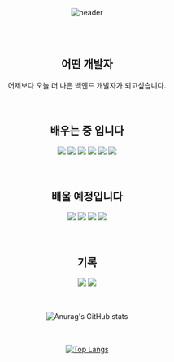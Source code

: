 <div align=center>

![header](https://capsule-render.vercel.app/api?type=wave&color=auto&height=250&section=header&text=용식%20Github&fontSize=48)
 
</br>
</br>
 <h2>어떤 개발자</h2>
 어제보다 오늘 더 나은 백엔드 개발자가 되고싶습니다.
</br>
</br>
</br>
 <h2>배우는 중 입니다</h2>
<img src="https://img.shields.io/badge/Html5-E34F26?style=for-the-badge&logo=html5&logoColor=fff"/>
<img src="https://img.shields.io/badge/Css-1572B6?style=for-the-badge&logo=css&logoColor=fff"/>
<img src="https://img.shields.io/badge/Javascript-F7DF1E?style=for-the-badge&logo=javascript&logoColor=fff"/>
<img src="https://img.shields.io/badge/Node.js-339933?style=for-the-badge&logo=nodedotjs&logoColor=fff"/>
<img src="https://img.shields.io/badge/Mysql-4479A1?style=for-the-badge&logo=mysql&logoColor=fff"/>
<img src="https://img.shields.io/badge/Npm-CB3837?style=for-the-badge&logo=npm&logoColor=fff"/>
</br>
</br>
</br>
<h2>배울 예정입니다</h2>
<img src="https://img.shields.io/badge/React-61DAFB?style=for-the-badge&logo=react&logoColor=fff"/>
<img src="https://img.shields.io/badge/Typescript-3178C6?style=for-the-badge&logo=typescript&logoColor=fff"/>
<img src="https://img.shields.io/badge/Nestjs-E0234E?style=for-the-badge&logo=nestjs&logoColor=fff"/>
<img src="https://img.shields.io/badge/Jest-C21325?style=for-the-badge&logo=jest&logoColor=fff"/>
</br>
</br>
</br>
<h2>기록</h2>
<img src="https://img.shields.io/badge/Tistory-000000?style=for-the-badge&logo=tistory&logoColor=fff"/>
<img src="https://img.shields.io/badge/Notion-000000?style=for-the-badge&logo=notion&logoColor=fff"/>
</br>
</br>
</br>

![Anurag's GitHub stats](https://github-readme-stats.vercel.app/api?username=ystar5008&show_icons=true&theme=radical)
</br>
</br>
</br>

[![Top Langs](https://github-readme-stats.vercel.app/api/top-langs/?username=ystar5008&layout=compact)](https://github.com/ystar5008/github-readme-stats)



 </div>
